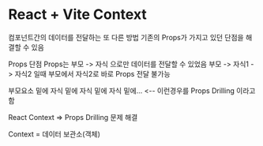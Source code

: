 # React + Vite Context

컴포넌트간의 데이터를 전달하는 또 다른 방법
기존의 Props가 가지고 있던 단점을 해결할 수 있음

Props 단점
Props는 부모 -> 자식 으로만 데이터를 전달할 수 있었음
부모 -> 자식1 -> 자식2 일때 부모에서 자식2로 바로 Props 전달 불가능

부모요소 밑에 자식 밑에 자식 밑에 자식 밑에... <-- 이런경우를 Props Drilling 이라고 함

React Context => Props Drilling 문제 해결

Context = 데이터 보관소(객체)

